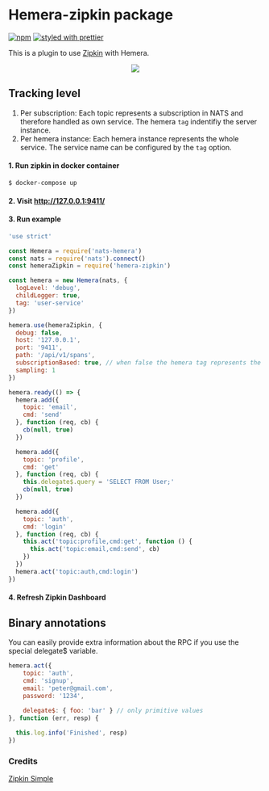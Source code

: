 # Hemera-zipkin package

[![npm](https://img.shields.io/npm/v/hemera-zipkin.svg?maxAge=3600)](https://www.npmjs.com/package/hemera-zipkin)
[![styled with prettier](https://img.shields.io/badge/styled_with-prettier-ff69b4.svg)](#badge)

This is a plugin to use [Zipkin](http://zipkin.io/) with Hemera.

<p align="center">
<img src="https://github.com/hemerajs/hemera/blob/master/packages/hemera-zipkin/media/zipkin-dependency-graph.PNG" style="max-width:100%;">
</p>

## Tracking level

1. Per subscription: Each topic represents a subscription in NATS and therefore handled as own service. The hemera `tag` indentifiy the server instance.
2. Per hemera instance: Each hemera instance represents the whole service. The service name can be configured by the `tag` option.

#### 1. Run zipkin in docker container
```
$ docker-compose up
```
#### 2. Visit http://127.0.0.1:9411/

#### 3. Run example

```js
'use strict'

const Hemera = require('nats-hemera')
const nats = require('nats').connect()
const hemeraZipkin = require('hemera-zipkin')

const hemera = new Hemera(nats, {
  logLevel: 'debug',
  childLogger: true,
  tag: 'user-service'
})

hemera.use(hemeraZipkin, {
  debug: false,
  host: '127.0.0.1',
  port: '9411',
  path: '/api/v1/spans',
  subscriptionBased: true, // when false the hemera tag represents the service otherwise the NATS topic name
  sampling: 1
})

hemera.ready(() => {
  hemera.add({
    topic: 'email',
    cmd: 'send'
  }, function (req, cb) {
    cb(null, true)
  })

  hemera.add({
    topic: 'profile',
    cmd: 'get'
  }, function (req, cb) {
    this.delegate$.query = 'SELECT FROM User;'
    cb(null, true)
  })

  hemera.add({
    topic: 'auth',
    cmd: 'login'
  }, function (req, cb) {
    this.act('topic:profile,cmd:get', function () {
      this.act('topic:email,cmd:send', cb)
    })
  })
  hemera.act('topic:auth,cmd:login')
})
```

#### 4. Refresh Zipkin Dashboard

## Binary annotations

You can easily provide extra information about the RPC if you use the special delegate$ variable.

```js
hemera.act({
    topic: 'auth',
    cmd: 'signup',
    email: 'peter@gmail.com',
    password: '1234',
    
    delegate$: { foo: 'bar' } // only primitive values
}, function (err, resp) {

  this.log.info('Finished', resp)
})
```

### Credits

[Zipkin Simple](https://github.com/paolochiodi/zipkin-simple)
